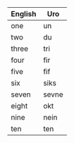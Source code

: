 | English | Uro     |
|---------|---------|
| one     | un      |
| two  	  | du      |
| three   | tri     |
| four    | fir     |
| five    | fif     |
| six     | siks    |
| seven   | sevne   |
| eight   | okt     |
| nine    | nein    |
| ten     | ten     |
